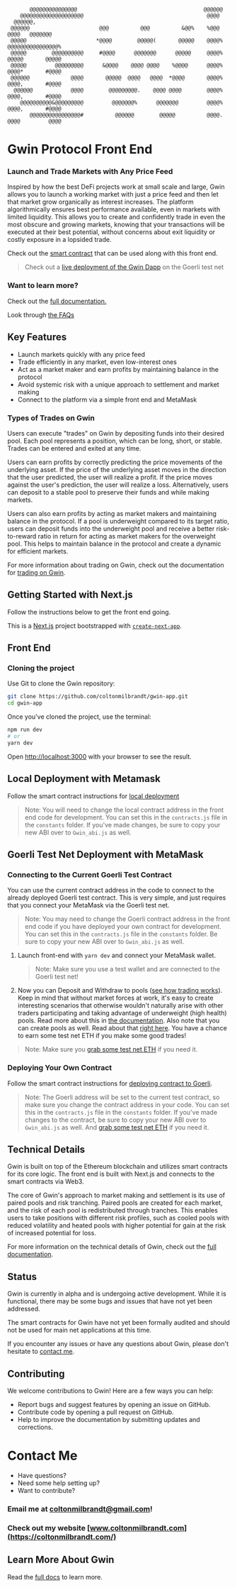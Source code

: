            @@@@@@@@@@@@@@@                                        @@@@@@
        @@@@@@@@@@@@@@@@@@@@                                       @@@@
      @@@@@@,
     @@@@@@                      @@@          @@@          &@@%    %@@@      @@@@   @@@@@@@
     @@@@@                      *@@@@        @@@@@(       @@@@@    @@@@%     @@@@@@@@@@@@@@@@%
     @@@@@        @@@@@@@@@@     #@@@@      @@@@@@@      @@@@@     @@@@%     @@@@@       @@@@@
     @@@@@         @@@@@@@@@      &@@@@    @@@@ @@@@    %@@@@      @@@@%     @@@@*       #@@@@
     @@@@@@             @@@@       @@@@@  @@@@   @@@@  *@@@@       @@@@%     @@@@,       #@@@@
      @@@@@@            @@@@        @@@@@@@@@.    @@@@ @@@@        @@@@%     @@@@,       #@@@@
        @@@@@@@@@@&@@@@@@@@@         @@@@@@@%      @@@@@@@         @@@@%     @@@@,       #@@@@
           @@@@@@@@@@@@@@@@#          @@@@@@        @@@@@          @@@@.     @@@@         @@@@

# Gwin Protocol Front End

### Launch and Trade Markets with Any Price Feed

Inspired by how the best DeFi projects work at small scale and large, Gwin allows you to launch a working market with just a price feed and then let that market grow organically as interest increases. The platform algorithmically ensures best performance available, even in markets with limited liquidity. This allows you to create and confidently trade in even the most obscure and growing markets, knowing that your transactions will be executed at their best potential, without concerns about exit liquidity or costly exposure in a lopsided trade.

Check out the [smart contract](https://github.com/coltonmilbrandt/gwin-app) that can be used along with this front end.

> Check out a [live deployment of the Gwin Dapp](https://gwin-app.vercel.app/) on the Goerli test net

### Want to learn more?

Check out the [full documentation.](https://coltonmilbrandt.gitbook.io/gwin/)

Look through [the FAQs](https://coltonmilbrandt.gitbook.io/gwin/faqs)

## Key Features

-   Launch markets quickly with any price feed
-   Trade efficiently in any market, even low-interest ones
-   Act as a market maker and earn profits by maintaining balance in the protocol
-   Avoid systemic risk with a unique approach to settlement and market making
-   Connect to the platform via a simple front end and MetaMask

### Types of Trades on Gwin

Users can execute "trades" on Gwin by depositing funds into their desired pool. Each pool represents a position, which can be long, short, or stable. Trades can be entered and exited at any time.

Users can earn profits by correctly predicting the price movements of the underlying asset. If the price of the underlying asset moves in the direction that the user predicted, the user will realize a profit. If the price moves against the user's prediction, the user will realize a loss. Alternatively, users can deposit to a stable pool to preserve their funds and while making markets.

Users can also earn profits by acting as market makers and maintaining balance in the protocol. If a pool is underweight compared to its target ratio, users can deposit funds into the underweight pool and receive a better risk-to-reward ratio in return for acting as market makers for the overweight pool. This helps to maintain balance in the protocol and create a dynamic for efficient markets.

For more information about trading on Gwin, check out the documentation for [trading on Gwin](https://coltonmilbrandt.gitbook.io/gwin/features/trade).

## Getting Started with Next.js

Follow the instructions below to get the front end going.

This is a [Next.js](https://nextjs.org/) project bootstrapped with [`create-next-app`](https://github.com/vercel/next.js/tree/canary/packages/create-next-app).

## Front End

### Cloning the project

Use Git to clone the Gwin repository:

```bash
git clone https://github.com/coltonmilbrandt/gwin-app.git
cd gwin-app
```

Once you've cloned the project, use the terminal:

```bash
npm run dev
# or
yarn dev
```

Open [http://localhost:3000](http://localhost:3000) with your browser to see the result.

## Local Deployment with Metamask

Follow the smart contract instructions for [local deployment](https://github.com/coltonmilbrandt/gwin-protocol#local-pool-deployment-with-front-end-and-metamask)

> Note: You will need to change the local contract address in the front end code for development. You can set this in the `contracts.js` file in the `constants` folder. If you've made changes, be sure to copy your new ABI over to `Gwin_abi.js` as well.

## Goerli Test Net Deployment with MetaMask

### Connecting to the Current Goerli Test Contract

You can use the current contract address in the code to connect to the already deployed Goerli test contract. This is very simple, and just requires that you connect your MetaMask via the Goerli test net.

> Note: You may need to change the Goerli contract address in the front end code if you have deployed your own contract for development. You can set this in the `contracts.js` file in the `constants` folder. Be sure to copy your new ABI over to `Gwin_abi.js` as well.

1. Launch front-end with `yarn dev` and connect your MetaMask wallet.

    > Note: Make sure you use a test wallet and are connected to the Goerli test net!

2. Now you can Deposit and Withdraw to pools ([see how trading works](https://coltonmilbrandt.gitbook.io/gwin/features/trade)). Keep in mind that without market forces at work, it's easy to create interesting scenarios that otherwise wouldn't naturally arise with other traders participating and taking advantage of underweight (high health) pools. Read more about this in [the documentation](https://coltonmilbrandt.gitbook.io/gwin/technical-details/how-pools-are-settled). Also note that you can create pools as well. Read about that [right here](https://coltonmilbrandt.gitbook.io/gwin/technical-details/creating-a-new-market). You have a chance to earn some test net ETH if you make some good trades!

> Note: Make sure you [grab some test net ETH](https://goerlifaucet.com/) if you need it.

### Deploying Your Own Contract

Follow the smart contract instructions for [deploying contract to Goerli](https://github.com/coltonmilbrandt/gwin-protocol#running-scripts-and-deployment-on-goerli-test-net).

> Note: The Goerli address will be set to the current test contract, so make sure you change the contract address in your code. You can set this in the `contracts.js` file in the `constants` folder. If you've made changes to the contract, be sure to copy your new ABI over to `Gwin_abi.js` as well. And [grab some test net ETH](https://goerlifaucet.com/) if you need it.

## Technical Details

Gwin is built on top of the Ethereum blockchain and utilizes smart contracts for its core logic. The front end is built with Next.js and connects to the smart contracts via Web3.

The core of Gwin's approach to market making and settlement is its use of paired pools and risk tranching. Paired pools are created for each market, and the risk of each pool is redistributed through tranches. This enables users to take positions with different risk profiles, such as cooled pools with reduced volatility and heated pools with higher potential for gain at the risk of increased potential for loss.

For more information on the technical details of Gwin, check out the [full documentation](https://coltonmilbrandt.gitbook.io/gwin/technical-details/).

## Status

Gwin is currently in alpha and is undergoing active development. While it is functional, there may be some bugs and issues that have not yet been addressed.

The smart contracts for Gwin have not yet been formally audited and should not be used for main net applications at this time.

If you encounter any issues or have any questions about Gwin, please don't hesitate to [contact me](#contact-me).

## Contributing

We welcome contributions to Gwin! Here are a few ways you can help:

-   Report bugs and suggest features by opening an issue on GitHub.
-   Contribute code by opening a pull request on GitHub.
-   Help to improve the documentation by submitting updates and corrections.

# Contact Me

-   Have questions?
-   Need some help setting up?
-   Want to contribute?

### Email me at coltonmilbrandt@gmail.com!

### Check out my website [www.coltonmilbrandt.com](https://coltonmilbrandt.com/)

## Learn More About Gwin

Read the [full docs](https://coltonmilbrandt.gitbook.io/gwin/) to learn more.

